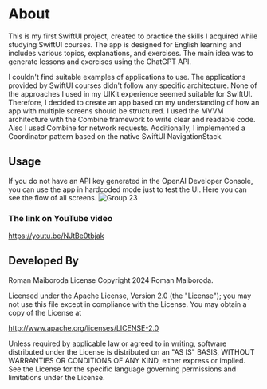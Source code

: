 # About 
This is my first SwiftUI project, created to practice the skills I acquired while studying SwiftUI courses. The app is designed for English learning and includes various topics, explanations, and exercises. The main idea was to generate lessons and exercises using the ChatGPT API.

I couldn't find suitable examples of applications to use. The applications provided by SwiftUI courses didn't follow any specific architecture. None of the approaches I used in my UIKit experience seemed suitable for SwiftUI. Therefore, I decided to create an app based on my understanding of how an app with multiple screens should be structured. I used the MVVM architecture with the Combine framework to write clear and readable code. Also I used Combine for network requests. Additionally, I implemented a Coordinator pattern based on the native SwiftUI NavigationStack.

## Usage
If you do not have an API key generated in the OpenAI Developer Console, you can use the app in hardcoded mode just to test the UI.
Here you can see the flow of all screens.
![Group 23](https://github.com/argonRM/EnglishCourceApp/assets/39482176/00d93443-e790-4b5b-bf2b-5aa8e1cbe4e8)

### The link on YouTube video
https://youtu.be/NJtBe0tbjak

## Developed By
Roman Maiboroda
License
Copyright 2024 Roman Maiboroda.

Licensed under the Apache License, Version 2.0 (the "License"); you may not use this file except in compliance with the License. You may obtain a copy of the License at

http://www.apache.org/licenses/LICENSE-2.0

Unless required by applicable law or agreed to in writing, software distributed under the License is distributed on an "AS IS" BASIS, WITHOUT WARRANTIES OR CONDITIONS OF ANY KIND, either express or implied. See the License for the specific language governing permissions and limitations under the License.
